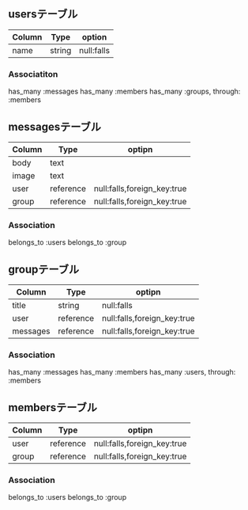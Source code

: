 ## usersテーブル
|Column|Type|option|
|------|----|------|
|name|string|null:falls|

### Associatiton
has_many :messages
has_many :members
has_many :groups, through: :members




## messagesテーブル
|Column|Type|optipn|
|------|----|------|
|body|text||
|image|text||
|user|reference|null:falls,foreign_key:true|
|group|reference|null:falls,foreign_key:true|

### Association 
belongs_to :users
belongs_to :group


## groupテーブル
|Column|Type|optipn|
|------|----|------|
|title|string|null:falls|
|user|reference|null:falls,foreign_key:true|
|messages|reference|null:falls,foreign_key:true|

### Association
has_many :messages
has_many :members
has_many :users, through: :members



## membersテーブル
|Column|Type|optipn|
|------|----|------|
|user|reference|null:falls,foreign_key:true|
|group|reference|null:falls,foreign_key:true|

### Association
belongs_to :users
belongs_to :group